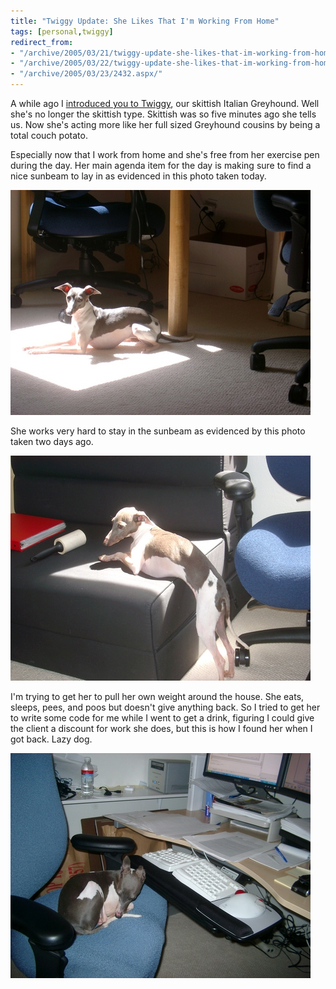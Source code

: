 ```yaml
---
title: "Twiggy Update: She Likes That I'm Working From Home"
tags: [personal,twiggy]
redirect_from:
- "/archive/2005/03/21/twiggy-update-she-likes-that-im-working-from-home.aspx/"
- "/archive/2005/03/22/twiggy-update-she-likes-that-im-working-from-home.aspx/"
- "/archive/2005/03/23/2432.aspx/"
---
```


A while ago I [introduced you to Twiggy](https://haacked.com/archive/2004/09/27/meet-twiggy.aspx), our skittish Italian Greyhound. Well she's no longer the skittish type. Skittish was so five minutes ago she tells us. Now she's acting more like her full sized Greyhound cousins by being a total couch potato.

Especially now that I work from home and she's free from her exercise pen during the day. Her main agenda item for the day is making sure to find a nice sunbeam to lay in as evidenced in this photo taken today.

![Twiggy Finds Her Beam](/assets/images/TwiggyInSunbeam.jpg)

She works very hard to stay in the sunbeam as evidenced by this photo taken two days ago.

![Twiggy struggles for the beam](/assets/images/TwiggyStaysInTheBeam.jpg)

I'm trying to get her to pull her own weight around the house. She eats, sleeps, pees, and poos but doesn't give anything back. So I tried to get her to write some code for me while I went to get a drink, figuring I could give the client a discount for work she does, but this is how I found her when I got back. Lazy dog.

![Twiggy Sleeps On The Job](/assets/images/TwiggySleepsonTheJob.jpg)
